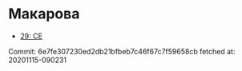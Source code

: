 # Макарова
- [29: CE](29.md)

Commit: 6e7fe307230ed2db21bfbeb7c46f67c7f59658cb
 fetched at: 20201115-090231
